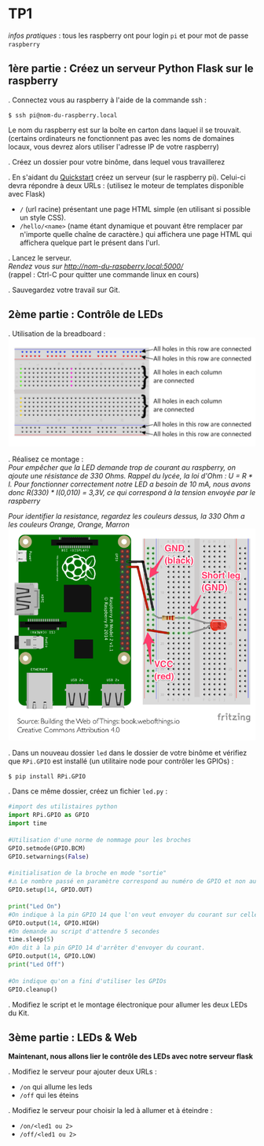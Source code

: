 TP1
===
_infos pratiques_ : tous les raspberry ont pour login `pi` et pour mot de passe `raspberry`

1ère partie : Créez un serveur Python Flask sur le raspberry
----------------------------------------------------
. Connectez vous au raspberry à l'aide de la commande ssh :  

```
$ ssh pi@nom-du-raspberry.local
```  
Le nom du raspberry est sur la boîte en carton dans laquel il se trouvait. (certains ordinateurs ne fonctionnent pas avec les noms de domaines locaux, vous devrez alors utiliser l'adresse IP de votre raspberry)

. Créez un dossier pour votre binôme, dans lequel vous travaillerez

. En s'aidant du [Quickstart](http://flask.pocoo.org/docs/1.0/quickstart/) créez un serveur (sur le raspberry pi). Celui-ci devra répondre à deux URLs : (utilisez le moteur de templates disponible avec Flask)


* `/` (url racine) présentant une page HTML simple (en utilisant si possible un style CSS).
* `/hello/<name>` (name étant dynamique et pouvant être remplacer par n'importe quelle chaîne de caractère.) qui affichera une page HTML qui affichera quelque part le <name> présent dans l'url.


. Lancez le serveur.  
_Rendez vous sur http://nom-du-raspberry.local:5000/_  
(rappel : Ctrl-C pour quitter une commande linux en cours)

. Sauvegardez votre travail sur Git.

2ème partie : Contrôle de LEDs
------------------------------

. Utilisation de la breadboard : 
![](images/breadboard.png)

. Réalisez ce montage :  
_Pour empêcher que la LED demande trop de courant au raspberry, on ajoute une résistance de 330 Ohms. Rappel du lycée, la loi d'Ohm : U = R * I. Pour fonctionner correctement notre LED a besoin de 10 mA, nous avons donc R(330) * I(0,010) = 3,3V, ce qui correspond à la tension envoyée par le raspberry_  

_Pour identifier la resistance, regardez les couleurs dessus, la 330 Ohm a les couleurs Orange, Orange, Marron_
![](images/led-circuit.png)

. Dans un nouveau dossier `led` dans le dossier de votre binôme et vérifiez que `RPi.GPIO` est installé (un utilitaire node pour contrôler les GPIOs) : 

```
$ pip install RPi.GPIO
```
 
. Dans ce même dossier, créez un fichier `led.py` : 

```python
#import des utilistaires python
import RPi.GPIO as GPIO
import time

#Utilisation d'une norme de nommage pour les broches
GPIO.setmode(GPIO.BCM)
GPIO.setwarnings(False)

#initialisation de la broche en mode "sortie"
#⚠️ Le nombre passé en paramètre correspond au numéro de GPIO et non au numéro de la broche.
GPIO.setup(14, GPIO.OUT)

print("Led On")
#On indique à la pin GPIO 14 que l'on veut envoyer du courant sur celle-ci
GPIO.output(14, GPIO.HIGH)
#On demande au script d'attendre 5 secondes
time.sleep(5)
#On dit à la pin GPIO 14 d'arrêter d'envoyer du courant.
GPIO.output(14, GPIO.LOW)
print("Led Off")

#On indique qu'on a fini d'utiliser les GPIOs
GPIO.cleanup()
```

. Modifiez le script et le montage électronique pour allumer les deux LEDs du Kit.

3ème partie : LEDs & Web
------------------------
**Maintenant, nous allons lier le contrôle des LEDs avec notre serveur flask**  

. Modifiez le serveur pour ajouter deux URLs : 

* `/on` qui allume les leds
* `/off` qui les éteins

. Modifiez le serveur pour choisir la led à allumer et à éteindre : 

* `/on/<led1 ou 2>` 
* `/off/<led1 ou 2>`

